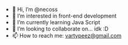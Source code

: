 - 👋 Hi, I’m @necoss
- 👀 I’m interested in front-end development
- 🌱 I’m currently learning Java Script
- 💞️ I’m looking to collaborate on... idk :D
- 📫 How to reach me: vartypeez@gmail.com

<!---
necoss/necoss is a ✨ special ✨ repository because its `README.md` (this file) appears on your GitHub profile.
You can click the Preview link to take a look at your changes.
--->
